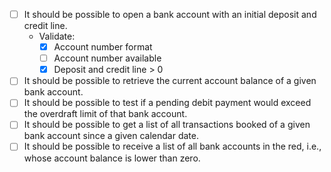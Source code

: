 - [ ] It should be possible to open a bank account with an initial deposit and credit line.
  - Validate:
    - [x] Account number format
    - [ ] Account number available
    - [x] Deposit and credit line > 0
- [ ] It should be possible to retrieve the current account balance of a given bank account.
- [ ] It should be possible to test if a pending debit payment would exceed the overdraft limit of that bank account.
- [ ] It should be possible to get a list of all transactions booked of a given bank account since a given calendar date.
- [ ] It should be possible to receive a list of all bank accounts in the red, i.e., whose account balance is lower than zero.